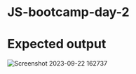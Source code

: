 # JS-bootcamp-day-2

# Expected output

![Screenshot 2023-09-22 162737](https://github.com/Lavanyax404/JS-bootcamp-day-2/assets/137814121/aafb21dc-5a3c-4dc5-a650-3b9b4e5d1bb1)
